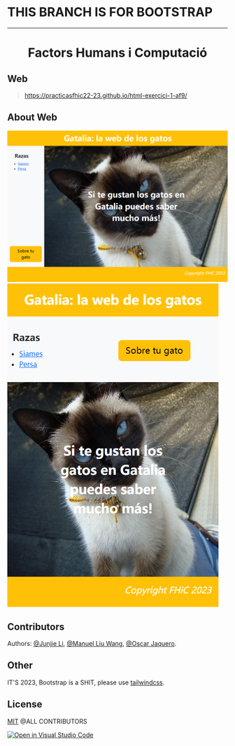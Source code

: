 # THIS BRANCH IS FOR BOOTSTRAP

---

# <div align="center"> Factors Humans i Computació

## Web

> https://practicasfhic22-23.github.io/html-exercici-1-af9/

## About Web

![cover1](./.etc/cover1.png) ![cover1](./.etc/cover2.png)

## Contributors

Authors: [@Junjie Li](https://github.com/junjielyu13), [@Manuel Liu Wang](https://github.com/TheExorcit), [@Oscar Jaquero](https://github.com/OscarJaquero).

## Other

IT'S 2023, Bootstrap is a SHIT, please use [tailwindcss](https://tailwindcss.com/).

## License

[MIT](https://github.com/PracticasFHiC22-23/html-exercici-1-af9/blob/main/LICENSE) @ALL CONTRIBUTORS

[![Open in Visual Studio Code](https://classroom.github.com/assets/open-in-vscode-c66648af7eb3fe8bc4f294546bfd86ef473780cde1dea487d3c4ff354943c9ae.svg)](https://classroom.github.com/online_ide?assignment_repo_id=10171500&assignment_repo_type=AssignmentRepo)
